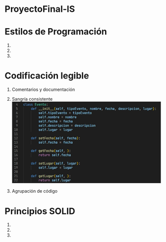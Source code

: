 # ProyectoFinal-lS


# Estilos de Programación
1. 

2. 

3. 



# Codificación legible
1. Comentarios y documentación

2. Sangría consistente
![](imagenes/estilo2.jpeg)

3. Agrupación de código 



# Principios SOLID
1. 

2. 

3. 
